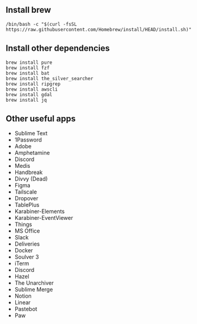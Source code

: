## Install brew

```
/bin/bash -c "$(curl -fsSL https://raw.githubusercontent.com/Homebrew/install/HEAD/install.sh)"
```

## Install other dependencies

```
brew install pure
brew install fzf
brew install bat
brew install the_silver_searcher
brew install ripgrep
brew install awscli
brew install gdal
brew install jq
```

## Other useful apps

- Sublime Text
- 1Password
- Adobe
- Amphetamine
- Discord
- Medis
- Handbreak
- Divvy (Dead)
- Figma
- Tailscale
- Dropover
- TablePlus
- Karabiner-Elements
- Karabiner-EventViewer
- Things
- MS Office
- Slack
- Deliveries
- Docker
- Soulver 3
- iTerm
- Discord
- Hazel
- The Unarchiver
- Sublime Merge
- Notion
- Linear
- Pastebot
- Paw
